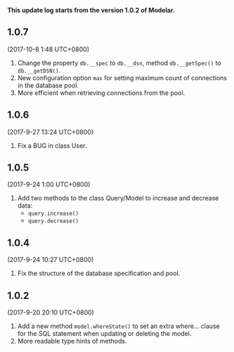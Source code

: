 **This update log starts from the version 1.0.2 of Modelar.**

## 1.0.7

(2017-10-8 1:48 UTC+0800)

1. Change the property `db.__spec` to `db.__dsn`, method `db.__getSpec()` to 
    `db.__getDSN()`.
2. New configuration option `max` for setting maximum count of connections in 
    the database pool.
3. More efficient when retrieving connections from the pool.

## 1.0.6

(2017-9-27 13:24 UTC+0800)

1. Fix a BUG in class User.

## 1.0.5

(2017-9-24 1:00 UTC+0800)

1. Add two methods to the class Query/Model to increase and decrease data:
    - `query.increase()`
    - `query.decrease()`

## 1.0.4

(2017-9-24 10:27 UTC+0800)

1. Fix the structure of the database specification and pool.

## 1.0.2 

(2017-9-20 20:10 UTC+0800)

1. Add a new method `model.whereState()` to set an extra where... clause for 
    the SQL statement when updating or deleting the model.
2. More readable type hints of methods.